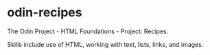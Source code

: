 # odin-recipes
The Odin Project - HTML Foundations - Project: Recipes.

Skills include use of HTML, working with text, lists, links, and images.
